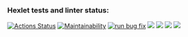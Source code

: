 ### Hexlet tests and linter status:
[![Actions Status](https://github.com/Nikolos-S/frontend-project-lvl1/workflows/hexlet-check/badge.svg)](https://github.com/Nikolos-S/frontend-project-lvl1/actions)
[![Maintainability](https://api.codeclimate.com/v1/badges/4ecbacbd727b4617e5a2/maintainability)](https://codeclimate.com/github/Nikolos-S/frontend-project-lvl1/maintainability)
[![run bug fix](https://github.com/Nikolos-S/frontend-project-lvl1/actions/workflows/nodejs.yml/badge.svg)](https://github.com/Nikolos-S/frontend-project-lvl1/actions/workflows/nodejs.yml)
<a href="https://asciinema.org/a/Wtri6kfVtuDByomF63dNtrIUv" target="_blank"><img src="https://asciinema.org/a/Wtri6kfVtuDByomF63dNtrIUv.svg" /></a>
<a href="https://asciinema.org/a/5raGjfT8TdH5cE73LqT4o0IBl" target="_blank"><img src="https://asciinema.org/a/5raGjfT8TdH5cE73LqT4o0IBl.svg" /></a>
<a href="https://asciinema.org/a/C5NNy80ydHyxsVVl5YgCERZgp" target="_blank"><img src="https://asciinema.org/a/C5NNy80ydHyxsVVl5YgCERZgp.svg" /></a>
<a href="https://asciinema.org/a/u8maTGVazFu0how1j5jXtN3wB" target="_blank"><img src="https://asciinema.org/a/u8maTGVazFu0how1j5jXtN3wB.svg" /></a>
